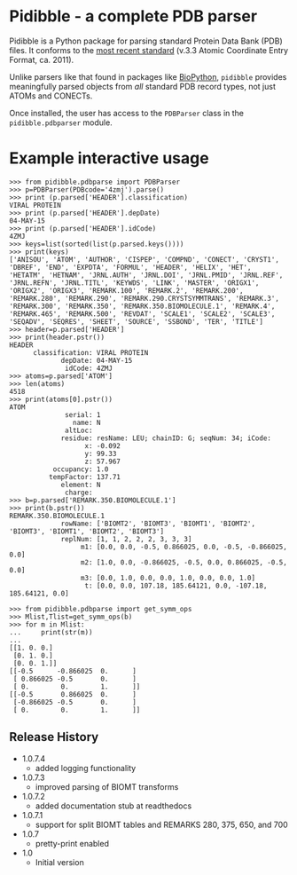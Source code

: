 # Pidibble - a complete PDB parser

Pidibble is a Python package for parsing standard Protein Data Bank (PDB) files.  It conforms to the [most recent standard](https://www.wwpdb.org/documentation/file-format-content/format33/v3.3.html) (v.3.3 Atomic Coordinate Entry Format, ca. 2011).

Unlike parsers like that found in packages like [BioPython](https://biopython.org/wiki/PDBParser), `pidibble` provides meaningfully parsed objects from *all* standard PDB record types, not just ATOMs and CONECTs.

Once installed, the user has access to the `PDBParser` class in the `pidibble.pdbparser` module.

# Example interactive usage

```
>>> from pidibble.pdbparse import PDBParser
>>> p=PDBParser(PDBcode='4zmj').parse()
>>> print (p.parsed['HEADER'].classification)
VIRAL PROTEIN
>>> print (p.parsed['HEADER'].depDate)
04-MAY-15
>>> print (p.parsed['HEADER'].idCode)
4ZMJ
>>> keys=list(sorted(list(p.parsed.keys())))
>>> print(keys)
['ANISOU', 'ATOM', 'AUTHOR', 'CISPEP', 'COMPND', 'CONECT', 'CRYST1', 'DBREF', 'END', 'EXPDTA', 'FORMUL', 'HEADER', 'HELIX', 'HET', 'HETATM', 'HETNAM', 'JRNL.AUTH', 'JRNL.DOI', 'JRNL.PMID', 'JRNL.REF', 'JRNL.REFN', 'JRNL.TITL', 'KEYWDS', 'LINK', 'MASTER', 'ORIGX1', 'ORIGX2', 'ORIGX3', 'REMARK.100', 'REMARK.2', 'REMARK.200', 'REMARK.280', 'REMARK.290', 'REMARK.290.CRYSTSYMMTRANS', 'REMARK.3', 'REMARK.300', 'REMARK.350', 'REMARK.350.BIOMOLECULE.1', 'REMARK.4', 'REMARK.465', 'REMARK.500', 'REVDAT', 'SCALE1', 'SCALE2', 'SCALE3', 'SEQADV', 'SEQRES', 'SHEET', 'SOURCE', 'SSBOND', 'TER', 'TITLE']
>>> header=p.parsed['HEADER']
>>> print(header.pstr())
HEADER
      classification: VIRAL PROTEIN
             depDate: 04-MAY-15
              idCode: 4ZMJ
>>> atoms=p.parsed['ATOM']
>>> len(atoms)
4518
>>> print(atoms[0].pstr())
ATOM
              serial: 1
                name: N
              altLoc: 
             residue: resName: LEU; chainID: G; seqNum: 34; iCode: 
                   x: -0.092
                   y: 99.33
                   z: 57.967
           occupancy: 1.0
          tempFactor: 137.71
             element: N
              charge: 
>>> b=p.parsed['REMARK.350.BIOMOLECULE.1']
>>> print(b.pstr())
REMARK.350.BIOMOLECULE.1
             rowName: ['BIOMT2', 'BIOMT3', 'BIOMT1', 'BIOMT2', 'BIOMT3', 'BIOMT1', 'BIOMT2', 'BIOMT3']
             replNum: [1, 1, 2, 2, 2, 3, 3, 3]
                  m1: [0.0, 0.0, -0.5, 0.866025, 0.0, -0.5, -0.866025, 0.0]
                  m2: [1.0, 0.0, -0.866025, -0.5, 0.0, 0.866025, -0.5, 0.0]
                  m3: [0.0, 1.0, 0.0, 0.0, 1.0, 0.0, 0.0, 1.0]
                   t: [0.0, 0.0, 107.18, 185.64121, 0.0, -107.18, 185.64121, 0.0]

>>> from pidibble.pdbparse import get_symm_ops
>>> Mlist,Tlist=get_symm_ops(b)
>>> for m in Mlist:
...     print(str(m))
... 
[[1. 0. 0.]
 [0. 1. 0.]
 [0. 0. 1.]]
[[-0.5      -0.866025  0.      ]
 [ 0.866025 -0.5       0.      ]
 [ 0.        0.        1.      ]]
[[-0.5       0.866025  0.      ]
 [-0.866025 -0.5       0.      ]
 [ 0.        0.        1.      ]]
```
## Release History

* 1.0.7.4
    * added logging functionality
* 1.0.7.3
    * improved parsing of BIOMT transforms
* 1.0.7.2
    * added documentation stub at readthedocs
* 1.0.7.1
    * support for split BIOMT tables and REMARKS 280, 375, 650, and 700
* 1.0.7
    * pretty-print enabled
* 1.0
    * Initial version


